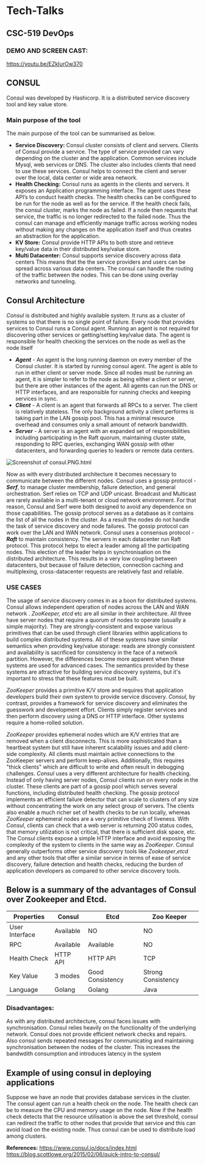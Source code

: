 # Tech-Talks
## CSC-519 DevOps

### DEMO AND SCREEN CAST:
https://youtu.be/EZkIurOw370


## CONSUL ##
 
Consul was developed by Hashicorp. It is a distributed service discovery tool and key value store. 

### Main purpose of the tool ###
The main purpose of the tool can be summarised as below.
* **Service Discovery:** Consul cluster consists of client and servers. Clients of Consul provide a service. The type of service provided can vary depending on the cluster and the application. Common services include Mysql, web services or DNS. The cluster also includes clients that need to use these services. Consul helps to connect the client and server over the local, data center or wide area network.
* **Health Checking:** Consul runs as agents in the clients and servers. It exposes an Application programming interface. The agent uses these API’s to conduct health checks. The health checks can be configured to be run for the node as well as for the service. If the health check fails, the consul cluster, marks the node as failed. If a node then requests that service, the traffic is no longer redirected to the failed node. Thus the consul can manage and efficiently manage traffic across working nodes without making any changes on the application itself and thus creates an abstraction for the application.
* **KV Store:**  Consul provide HTTP APIs to both store and retrieve key/value data in their distributed key/value store.
* **Multi Datacenter:** Consul supports service discovery across data centers This means that the the service providers and users can be spread across various data centers. The consul can handle the routing of the traffic between the nodes. This can be done using overlay networks and tunneling.

## Consul Architecture ##
_Consul_ is distributed and highly available system. It runs as a cluster of systems so that there is no single point of failure. 
Every node that provides services to Consul runs a Consul agent. Running an agent is not required for discovering other services or getting/setting key/value data. The agent is responsible for health checking the services on the node as well as the node itself

* _**Agent**_ - An agent is the long running daemon on every member of the Consul cluster. It is started by running consul agent. The agent is able to run in either client or server mode. Since all nodes must be running an agent, it is simpler to refer to the node as being either a client or server, but there are other instances of the agent. All agents can run the DNS or HTTP interfaces, and are responsible for running checks and keeping services in sync.
* _**Client**_ - A client is an agent that forwards all RPCs to a server. The client is relatively stateless. The only background activity a client performs is taking part in the LAN gossip pool. This has a minimal resource overhead and consumes only a small amount of network bandwidth.
* _**Server**_ - A server is an agent with an expanded set of responsibilities including participating in the Raft quorum, maintaining cluster state, responding to RPC queries, exchanging WAN gossip with other datacenters, and forwarding queries to leaders or remote data centers.

![Screenshot of consul.PNG.html](https://github.ncsu.edu/abandar/Tech-Talks/blob/master/consul.PNG)

Now as with every distributed architecture it becomes necessary to communicate  between the different nodes. Consul uses a gossip protocol - _**Serf**_,  to manage cluster membership, failure detection, and general orchestration.
 Serf relies on TCP and UDP unicast. Broadcast and Multicast are rarely available in a multi-tenant or cloud network environment. For that reason, Consul and Serf were both designed to avoid any dependence on those capabilities.
The gossip protocol serves as a database as it contains the list of all the nodes in the cluster. As a result the nodes do not handle the task of service discovery and node failures. The gossip protocol can work over the LAN and WAN network.
Consul uses a consensus protocol - _**Raft**_ to maintain consistency. The servers in each datacenter run Raft protocol. This protocol helps to elect a leader among all the participating nodes. This election of the leader helps in synchronisation on the distributed architecture.
This results in a very low coupling between datacenters, but because of failure detection, connection caching and multiplexing, cross-datacenter requests are relatively fast and reliable.

### USE CASES ###
The usage of service discovery comes in as a boon for distributed systems. Consul allows independent operation of nodes across the LAN and WAN network .
_ZooKeeper, etcd_ etc are all similar in their architecture. All three have server nodes that require a quorum of nodes to operate (usually a simple majority). They are strongly-consistent and expose various primitives that can be used through client libraries within applications to build complex distributed systems.
All of these systems have similar semantics when providing key/value storage: reads are strongly consistent and availability is sacrificed for consistency in the face of a network partition. However, the differences become more apparent when these systems are used for advanced cases.
The semantics provided by these systems are attractive for building service discovery systems, but it's important to stress that these features must be built. 

_ZooKeeper_ provides a primitive K/V store and requires that application developers build their own system to provide service discovery. 
_Consul,_ by contrast, provides a framework for service discovery and eliminates the guesswork and development effort. Clients simply register services and then perform discovery using a DNS or HTTP interface. Other systems require a home-rolled solution.

_ZooKeeper_ provides ephemeral nodes which are K/V entries that are removed when a client disconnects. This is more sophisticated than a heartbeat system but still have inherent scalability issues and add client-side complexity. All clients must maintain active connections to the ZooKeeper servers and perform keep-alives. Additionally, this requires "thick clients" which are difficult to write and often result in debugging challenges.
_Consul_ uses a very different architecture for health checking. Instead of only having server nodes, Consul clients run on every node in the cluster. These clients are part of a gossip pool which serves several functions, including distributed health checking. 
The gossip protocol implements an efficient failure detector that can scale to clusters of any size without concentrating the work on any select group of servers. The clients also enable a much richer set of health checks to be run locally, whereas _ZooKeeper_ ephemeral nodes are a very primitive check of liveness.
With _Consul_, clients can check that a web server is returning 200 status codes, that memory utilization is not critical, that there is sufficient disk space, etc. The Consul clients expose a simple HTTP interface and avoid exposing the complexity of the system to clients in the same way as _ZooKeeper_.
Consul generally outperforms other service discovery tools like _Zookeeper_,_etcd_ and any other tools that offer a similar service in terms of ease of service discovery, failure detection and health checks, reducing the burden of application developers as compared to other service discovery tools.
 
## Below is a summary of the advantages of Consul over Zookeeper and Etcd. ##

| Properties     | Consul      | Etcd               | Zoo Keeper          |
| -------------- | ----------- | ------------------ | ------------------- |
| User Interface | Available   | NO                 | NO                  |
| RPC            | Available   | Available          | NO                  |
| Health Check   |HTTP API     | HTTP API           | TCP                 |
| Key Value      | 3 modes     | Good Consistency   | Strong Consistency  |
| Language       | Golang      | Golang             | Java                |

### Disadvantages: ###
As with any distributed architecture, consul faces issues with synchronisation. Consul relies heavily on the functionality of the underlying network. Consul does not provide efficient network checks and repairs.
Also consul sends repeated messages for communicating and maintaining synchronisation between the nodes of the cluster. This increases the bandwdith consumption and introduces latency in the system

## Example of using consul in deploying applications  ##
Suppose we have an node that provides database services in the cluster. The consul agent can run a health check on the node. The health check can be to measure the CPU and memory usage on the node. Now if the health check detects that the resource utilisation is above the set threshold, consul can redirect the traffic to other nodes that provide that service and this can avoid load on the existing node. Thus consul can be used to distribute load among clusters.

**References:**
https://www.consul.io/docs/index.html
https://blog.scottlowe.org/2015/02/06/quick-intro-to-consul/


